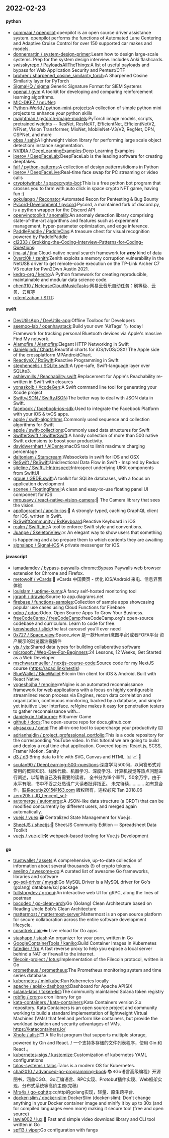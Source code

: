 ## 2022-02-23

#### python
* [commaai / openpilot](https://github.com/commaai/openpilot):openpilot is an open source driver assistance system. openpilot performs the functions of Automated Lane Centering and Adaptive Cruise Control for over 150 supported car makes and models.
* [donnemartin / system-design-primer](https://github.com/donnemartin/system-design-primer):Learn how to design large-scale systems. Prep for the system design interview. Includes Anki flashcards.
* [swisskyrepo / PayloadsAllTheThings](https://github.com/swisskyrepo/PayloadsAllTheThings):A list of useful payloads and bypass for Web Application Security and Pentest/CTF
* [brohrer / sharpened_cosine_similarity_torch](https://github.com/brohrer/sharpened_cosine_similarity_torch):A Sharpened Cosine Similarity layer for PyTorch
* [SigmaHQ / sigma](https://github.com/SigmaHQ/sigma):Generic Signature Format for SIEM Systems
* [openai / gym](https://github.com/openai/gym):A toolkit for developing and comparing reinforcement learning algorithms.
* [MIC-DKFZ / nnUNet](https://github.com/MIC-DKFZ/nnUNet):
* [Python-World / python-mini-projects](https://github.com/Python-World/python-mini-projects):A collection of simple python mini projects to enhance your python skills
* [rwightman / pytorch-image-models](https://github.com/rwightman/pytorch-image-models):PyTorch image models, scripts, pretrained weights -- ResNet, ResNeXT, EfficientNet, EfficientNetV2, NFNet, Vision Transformer, MixNet, MobileNet-V3/V2, RegNet, DPN, CSPNet, and more
* [obss / sahi](https://github.com/obss/sahi):A lightweight vision library for performing large scale object detection/ instance segmentation.
* [NVIDIA / DeepLearningExamples](https://github.com/NVIDIA/DeepLearningExamples):Deep Learning Examples
* [iperov / DeepFaceLab](https://github.com/iperov/DeepFaceLab):DeepFaceLab is the leading software for creating deepfakes.
* [faif / python-patterns](https://github.com/faif/python-patterns):A collection of design patterns/idioms in Python
* [iperov / DeepFaceLive](https://github.com/iperov/DeepFaceLive):Real-time face swap for PC streaming or video calls
* [cryptotwinsbr / spacecrypto-bot](https://github.com/cryptotwinsbr/spacecrypto-bot):This is a free python bot program that crosses you to farm with auto click in space crypto NFT game, having fun :)
* [gokulapap / Reconator](https://github.com/gokulapap/Reconator):Automated Recon for Pentesting & Bug Bounty
* [Pycord-Development / pycord](https://github.com/Pycord-Development/pycord):Pycord, a maintained fork of discord.py, is a python wrapper for the Discord API
* [openvinotoolkit / anomalib](https://github.com/openvinotoolkit/anomalib):An anomaly detection library comprising state-of-the-art algorithms and features such as experiment management, hyper-parameter optimization, and edge inference.
* [PaddlePaddle / PaddleClas](https://github.com/PaddlePaddle/PaddleClas):A treasure chest for visual recognition powered by PaddlePaddle
* [cl2333 / Grokking-the-Coding-Interview-Patterns-for-Coding-Questions](https://github.com/cl2333/Grokking-the-Coding-Interview-Patterns-for-Coding-Questions):
* [jina-ai / jina](https://github.com/jina-ai/jina):Cloud-native neural search framework for 𝙖𝙣𝙮 kind of data
* [0vercl0k / zenith](https://github.com/0vercl0k/zenith):Zenith exploits a memory corruption vulnerability in the NetUSB driver to get remote-code execution on the TP-Link Archer C7 V5 router for Pwn2Own Austin 2021.
* [kedro-org / kedro](https://github.com/kedro-org/kedro):A Python framework for creating reproducible, maintainable and modular data science code.
* [chen310 / NeteaseCloudMusicTasks](https://github.com/chen310/NeteaseCloudMusicTasks):网易云音乐自动任务：刷等级、云贝、云豆等
* [rotemtzaban / STIT](https://github.com/rotemtzaban/STIT):

#### swift
* [DevUtilsApp / DevUtils-app](https://github.com/DevUtilsApp/DevUtils-app):Offline Toolbox for Developers
* [seemoo-lab / openhaystack](https://github.com/seemoo-lab/openhaystack):Build your own 'AirTags'
🏷
today! Framework for tracking personal Bluetooth devices via Apple's massive Find My network.
* [Alamofire / Alamofire](https://github.com/Alamofire/Alamofire):Elegant HTTP Networking in Swift
* [danielgindi / Charts](https://github.com/danielgindi/Charts):Beautiful charts for iOS/tvOS/OSX! The Apple side of the crossplatform MPAndroidChart.
* [ReactiveX / RxSwift](https://github.com/ReactiveX/RxSwift):Reactive Programming in Swift
* [stephencelis / SQLite.swift](https://github.com/stephencelis/SQLite.swift):A type-safe, Swift-language layer over SQLite3.
* [ashleymills / Reachability.swift](https://github.com/ashleymills/Reachability.swift):Replacement for Apple's Reachability re-written in Swift with closures
* [yonaskolb / XcodeGen](https://github.com/yonaskolb/XcodeGen):A Swift command line tool for generating your Xcode project
* [SwiftyJSON / SwiftyJSON](https://github.com/SwiftyJSON/SwiftyJSON):The better way to deal with JSON data in Swift.
* [facebook / facebook-ios-sdk](https://github.com/facebook/facebook-ios-sdk):Used to integrate the Facebook Platform with your iOS & tvOS apps.
* [apple / swift-algorithms](https://github.com/apple/swift-algorithms):Commonly used sequence and collection algorithms for Swift
* [apple / swift-collections](https://github.com/apple/swift-collections):Commonly used data structures for Swift
* [SwifterSwift / SwifterSwift](https://github.com/SwifterSwift/SwifterSwift):A handy collection of more than 500 native Swift extensions to boost your productivity.
* [davidwernhart / AlDente](https://github.com/davidwernhart/AlDente):macOS tool to limit maximum charging percentage
* [daltoniam / Starscream](https://github.com/daltoniam/Starscream):Websockets in swift for iOS and OSX
* [ReSwift / ReSwift](https://github.com/ReSwift/ReSwift):Unidirectional Data Flow in Swift - Inspired by Redux
* [siteline / SwiftUI-Introspect](https://github.com/siteline/SwiftUI-Introspect):Introspect underlying UIKit components from SwiftUI
* [groue / GRDB.swift](https://github.com/groue/GRDB.swift):A toolkit for SQLite databases, with a focus on application development
* [scenee / FloatingPanel](https://github.com/scenee/FloatingPanel):A clean and easy-to-use floating panel UI component for iOS
* [mrousavy / react-native-vision-camera](https://github.com/mrousavy/react-native-vision-camera):📸
The Camera library that sees the vision.
* [apollographql / apollo-ios](https://github.com/apollographql/apollo-ios):📱
A strongly-typed, caching GraphQL client for iOS, written in Swift.
* [RxSwiftCommunity / RxKeyboard](https://github.com/RxSwiftCommunity/RxKeyboard):Reactive Keyboard in iOS
* [realm / SwiftLint](https://github.com/realm/SwiftLint):A tool to enforce Swift style and conventions.
* [Juanpe / SkeletonView](https://github.com/Juanpe/SkeletonView):☠️
An elegant way to show users that something is happening and also prepare them to which contents they are awaiting
* [signalapp / Signal-iOS](https://github.com/signalapp/Signal-iOS):A private messenger for iOS.

#### javascript
* [iamadamdev / bypass-paywalls-chrome](https://github.com/iamadamdev/bypass-paywalls-chrome):Bypass Paywalls web browser extension for Chrome and Firefox.
* [metowolf / vCards](https://github.com/metowolf/vCards):📡️
vCards 中国黄页 - 优化 iOS/Android 来电、信息界面体验
* [louislam / uptime-kuma](https://github.com/louislam/uptime-kuma):A fancy self-hosted monitoring tool
* [jgraph / drawio](https://github.com/jgraph/drawio):Source to app.diagrams.net
* [firebase / functions-samples](https://github.com/firebase/functions-samples):Collection of sample apps showcasing popular use cases using Cloud Functions for Firebase
* [odoo / odoo](https://github.com/odoo/odoo):Odoo. Open Source Apps To Grow Your Business.
* [freeCodeCamp / freeCodeCamp](https://github.com/freeCodeCamp/freeCodeCamp):freeCodeCamp.org's open-source codebase and curriculum. Learn to code for free.
* [kenwheeler / slick](https://github.com/kenwheeler/slick):the last carousel you'll ever need
* [0x727 / Space_view](https://github.com/0x727/Space_view):Space_view 是一款Hunter(鹰图平台)或者FOFA平台 资产展示的浏览器油猴插件
* [yjs / yjs](https://github.com/yjs/yjs):Shared data types for building collaborative software
* [microsoft / Web-Dev-For-Beginners](https://github.com/microsoft/Web-Dev-For-Beginners):24 Lessons, 12 Weeks, Get Started as a Web Developer
* [mschwarzmueller / nextjs-course-code](https://github.com/mschwarzmueller/nextjs-course-code):Source code for my NextJS course (https://acad.link/nextjs)
* [BlueWallet / BlueWallet](https://github.com/BlueWallet/BlueWallet):Bitcoin thin client for iOS & Android. Built with React Native
* [yogeshojha / rengine](https://github.com/yogeshojha/rengine):reNgine is an automated reconnaissance framework for web applications with a focus on highly configurable streamlined recon process via Engines, recon data correlation and organization, continuous monitoring, backed by a database, and simple yet intuitive User Interface. reNgine makes it easy for penetration testers to gather reconnaissance with…
* [danielyxie / bitburner](https://github.com/danielyxie/bitburner):Bitburner Game
* [github / docs](https://github.com/github/docs):The open-source repo for docs.github.com
* [alyssaxuu / omni](https://github.com/alyssaxuu/omni):The all-in-one tool to supercharge your productivity
⌨️
* [adrianhajdin / project_professional_portfolio](https://github.com/adrianhajdin/project_professional_portfolio):This is a code repository for the corresponding YouTube video. In this tutorial we are going to build and deploy a real time chat application. Covered topics: React.js, SCSS, Framer Motion, Sanity
* [d3 / d3](https://github.com/d3/d3):Bring data to life with SVG, Canvas and HTML.
📊
📈
🎉
* [scutan90 / DeepLearning-500-questions](https://github.com/scutan90/DeepLearning-500-questions):深度学习500问，以问答形式对常用的概率知识、线性代数、机器学习、深度学习、计算机视觉等热点问题进行阐述，以帮助自己及有需要的读者。 全书分为18个章节，50余万字。由于水平有限，书中不妥之处恳请广大读者批评指正。 未完待续............ 如有意合作，联系scutjy2015@163.com 版权所有，违权必究 Tan 2018.06
* [zero205 / JD_tencent_scf](https://github.com/zero205/JD_tencent_scf):
* [automerge / automerge](https://github.com/automerge/automerge):A JSON-like data structure (a CRDT) that can be modified concurrently by different users, and merged again automatically.
* [vuejs / vuex](https://github.com/vuejs/vuex):🗃️
Centralized State Management for Vue.js.
* [SheetJS / sheetjs](https://github.com/SheetJS/sheetjs):📗
SheetJS Community Edition -- Spreadsheet Data Toolkit
* [vuejs / vue-cli](https://github.com/vuejs/vue-cli):🛠️
webpack-based tooling for Vue.js Development

#### go
* [trustwallet / assets](https://github.com/trustwallet/assets):A comprehensive, up-to-date collection of information about several thousands (!) of crypto tokens.
* [avelino / awesome-go](https://github.com/avelino/awesome-go):A curated list of awesome Go frameworks, libraries and software
* [go-sql-driver / mysql](https://github.com/go-sql-driver/mysql):Go MySQL Driver is a MySQL driver for Go's (golang) database/sql package
* [fullstorydev / grpcui](https://github.com/fullstorydev/grpcui):An interactive web UI for gRPC, along the lines of postman
* [bxcodec / go-clean-arch](https://github.com/bxcodec/go-clean-arch):Go (Golang) Clean Architecture based on Reading Uncle Bob's Clean Architecture
* [mattermost / mattermost-server](https://github.com/mattermost/mattermost-server):Mattermost is an open source platform for secure collaboration across the entire software development lifecycle.
* [cosmtrek / air](https://github.com/cosmtrek/air):☁️
Live reload for Go apps
* [stashapp / stash](https://github.com/stashapp/stash):An organizer for your porn, written in Go
* [GoogleContainerTools / kaniko](https://github.com/GoogleContainerTools/kaniko):Build Container Images In Kubernetes
* [fatedier / frp](https://github.com/fatedier/frp):A fast reverse proxy to help you expose a local server behind a NAT or firewall to the internet.
* [filecoin-project / lotus](https://github.com/filecoin-project/lotus):Implementation of the Filecoin protocol, written in Go
* [prometheus / prometheus](https://github.com/prometheus/prometheus):The Prometheus monitoring system and time series database.
* [kubernetes / minikube](https://github.com/kubernetes/minikube):Run Kubernetes locally
* [apache / apisix-dashboard](https://github.com/apache/apisix-dashboard):Dashboard for Apache APISIX
* [solana-labs / token-list](https://github.com/solana-labs/token-list):The community maintained Solana token registry
* [robfig / cron](https://github.com/robfig/cron):a cron library for go
* [kata-containers / kata-containers](https://github.com/kata-containers/kata-containers):Kata Containers version 2.x repository. Kata Containers is an open source project and community working to build a standard implementation of lightweight Virtual Machines (VMs) that feel and perform like containers, but provide the workload isolation and security advantages of VMs. https://katacontainers.io/
* [Xhofe / alist](https://github.com/Xhofe/alist):🗂️
A file list program that supports multiple storage, powered by Gin and React. / 一个支持多存储的文件列表程序，使用 Gin 和 React 。
* [kubernetes-sigs / kustomize](https://github.com/kubernetes-sigs/kustomize):Customization of kubernetes YAML configurations
* [talos-systems / talos](https://github.com/talos-systems/talos):Talos is a modern OS for Kubernetes.
* [chai2010 / advanced-go-programming-book](https://github.com/chai2010/advanced-go-programming-book):📚
《Go语言高级编程》开源图书，涵盖CGO、Go汇编语言、RPC实现、Protobuf插件实现、Web框架实现、分布式系统等高阶主题(完稿)
* [Mrs4s / go-cqhttp](https://github.com/Mrs4s/go-cqhttp):cqhttp的golang实现，轻量、原生跨平台.
* [docker-slim / docker-slim](https://github.com/docker-slim/docker-slim):DockerSlim (docker-slim): Don't change anything in your Docker container image and minify it by up to 30x (and for compiled languages even more) making it secure too! (free and open source)
* [iawia002 / lux](https://github.com/iawia002/lux):👾
Fast and simple video download library and CLI tool written in Go
* [spf13 / viper](https://github.com/spf13/viper):Go configuration with fangs
